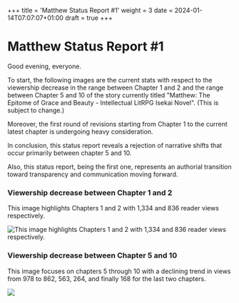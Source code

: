 +++
title = 'Matthew Status Report #1'
weight = 3
date = 2024-01-14T07:07:07+01:00
draft = true
+++

# Matthew Status Report #1

Good evening, everyone. 

To start, the following images are the current stats with respect to the viewership decrease in the range between Chapter 1 and 2 and the range between Chapter 5 and 10 of the story currently titled "Matthew: The Epitome of Grace and Beauty - Intellectual LitRPG Isekai Novel". (This is subject to change.) 

Moreover, the first round of revisions starting from Chapter 1 to the current latest chapter is undergoing heavy consideration. 

In conclusion, this status report reveals a rejection of narrative shifts that occur primarily between chapter 5 and 10.    

Also, this status report, being the first one, represents an authorial transition toward transparency and communication moving forward.

### Viewership decrease between Chapter 1 and 2

This image highlights Chapters 1 and 2 with 1,334 and 836 reader views respectively.

![This image highlights Chapters 1 and 2 with 1,334 and 836 reader views respectively.](/images/image1.png)

### Viewership decrease between Chapter 5 and 10

This image focuses on chapters 5 through 10 with a declining trend in views from 978 to 862, 563, 264, and finally 168 for the last two chapters.

![](/images/image2.png)

